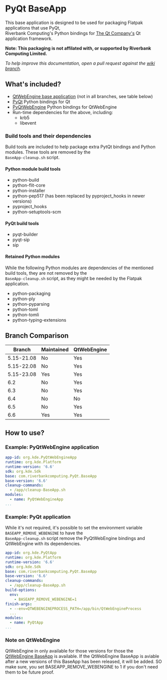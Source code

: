 # PyQt BaseApp

This base application is designed to be used for packaging Flatpak applications that use PyQt,  
Riverbank Computing's Python bindings for [The Qt Company's](https://www.qt.io/) Qt application framework.

**Note: This packaging is not affilated with, or supported by Riverbank Computing Limited.**

*To help improve this documentation, open a pull request against the [wiki branch](https://github.com/flathub/com.riverbankcomputing.PyQt.BaseApp/tree/wiki).*

## What's included?

* [QtWebEngine base application](https://github.com/flathub/io.qt.qtwebengine.BaseApp) (not in all branches, see table below)
* [PyQt](https://riverbankcomputing.com/software/pyqt/) Python bindings for Qt
* [PyQtWebEngine](https://riverbankcomputing.com/software/pyqtwebengine) Python bindings for QtWebEngine
* Run-time dependencies for the above, including:
  * krb5
  * libevent

### Build tools and their dependencies

Build tools are included to help package extra PytQt bindings and Python modules. These tools are removed by the  
`BaseApp-cleanup.sh` script.

#### Python module build tools

* python-build
* python-flit-core
* python-installer
* python-pep517 (has been replaced by pyproject_hooks in newer versions)
* pyproject_hooks
* python-setuptools-scm

#### PyQt build tools

* pyqt-builder
* pyqt-sip
* sip

#### Retained Python modules

While the following Python modules are dependencies of the mentioned build tools, they are not removed by the  
`BaseApp-cleanup.sh` script, as they might be needed by the Flatpak application.

* python-packaging
* python-ply
* python-pyparsing
* python-toml
* python-tomli
* python-typing-extensions

## Branch Comparison

| Branch     | Maintained | QtWebEngine |
|------------|------------|-------------|
| 5.15-21.08 | No         | Yes         |
| 5.15-22.08 | No         | Yes         |
| 5.15-23.08 | Yes        | Yes         |
| 6.2        | No         | Yes         |
| 6.3        | No         | Yes         |
| 6.4        | No         | No          |
| 6.5        | No         | Yes         |
| 6.6        | Yes        | Yes         |

## How to use?

### Example: PyQtWebEngine application

```yaml
app-id: org.kde.PyQtWebEngineApp
runtime: org.kde.Platform
runtime-version: '6.6'
sdk: org.kde.Sdk
base: com.riverbankcomputing.PyQt.BaseApp
base-version: '6.6'
cleanup-commands:
  - /app/cleanup-BaseApp.sh
modules:
  - name: PyQtWebEngineApp
...
```

### Example: PyQt application

While it's not required, it's possible to set the environment variable `BASEAPP_REMOVE_WEBENGINE` to have the  
`BaseApp-cleanup.sh` script remove the PyQtWebEngine bindings and QtWebEngine with its dependencies.

```yaml
app-id: org.kde.PyQtApp
runtime: org.kde.Platform
runtime-version: '6.6'
sdk: org.kde.Sdk
base: com.riverbankcomputing.PyQt.BaseApp
base-version: '6.6'
cleanup-commands:
  - /app/cleanup-BaseApp.sh
build-options:
  env:
    - BASEAPP_REMOVE_WEBENGINE=1
finish-args:
  - --env=QTWEBENGINEPROCESS_PATH=/app/bin/QtWebEngineProcess
  ...
modules:
  - name: PyQtApp
...
```

### Note on QtWebEngine

QtWebEngine in only available for those versions for those the [QtWebEngine BaseApp](https://github.com/flathub/io.qt.qtwebengine.BaseApp) is available. If the QtWebEngine BaseApp is aviable after a new versions of this BaseApp has been released, it will be added. SO make sure, you set BASEAPP_REMOVE_WEBENGINE to 1 if you don't need them to be future proof.
